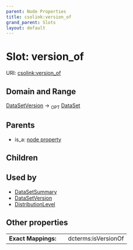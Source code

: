 ```yaml
---
parent: Node Properties
title: csolink:version_of
grand_parent: Slots
layout: default
---
```


# Slot: version_of




URI: [csolink:version_of](https://w3id.org/csolink/vocab/version_of)

## Domain and Range

[DataSetVersion](DataSetVersion.md) ->  <sub>OPT</sub> [DataSet](DataSet.md)

## Parents

 *  is_a: [node property](node_property.md)

## Children


## Used by

 * [DataSetSummary](DataSetSummary.md)
 * [DataSetVersion](DataSetVersion.md)
 * [DistributionLevel](DistributionLevel.md)

## Other properties

|  |  |  |
| --- | --- | --- |
| **Exact Mappings:** | | dcterms:isVersionOf |

